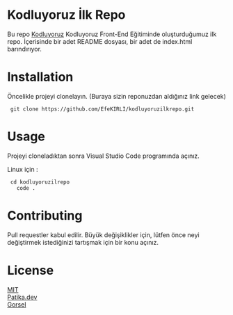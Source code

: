 # Kodluyoruz İlk Repo

Bu repo [Kodluyoruz](https://kodluyoruz.org/) Kodluyoruz Front-End Eğitiminde oluşturduğumuz ilk repo. İçerisinde bir adet README dosyası, bir adet de index.html barındırıyor.


# Installation

Öncelikle projeyi clonelayın.
(Buraya sizin reponuzdan aldığınız link gelecek)



	 git clone https://github.com/EfeKIRLI/kodluyoruzilkrepo.git	


 # Usage 

 Projeyi cloneladıktan sonra Visual Studio Code programında açınız.

 Linux için :
 ```
  cd kodluyoruzilrepo
    code .
```
 # Contributing

 Pull requestler kabul edilir. Büyük değişiklikler için, lütfen önce neyi değiştirmek istediğinizi tartışmak için bir konu açınız.

 # License

[MIT](https://choosealicense.com/licenses/mit/)    
[Patika.dev](https://www.patika.dev/tr)  
[Gorsel]()

 
